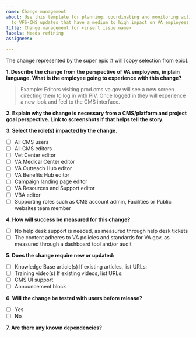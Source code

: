 ```yaml
---
name: Change management
about: Use this template for planning, coordinating and monitoring activities related
  to VFS-CMS updates that have a medium to high impact on VA employees.
title: Change management for <insert issue name>
labels: Needs refining
assignees: 

---
```


The change represented by the super epic # will [copy selection from epic].
 
**1. Describe the change from the perspective of VA employees, in plain language. What is the employee going to experience with this change?**

> Example: Editors visiting prod.cms.va.gov will see a new screen directing them to log in with PIV. Once logged in they will experience a new look and feel to the CMS interface.


**2. Explain why the change is necessary from a CMS/platform and project goal perspective. Link to screenshots if that helps tell the story.**

**3. Select the role(s) impacted by the change.**
- [ ] All CMS users
- [ ] All CMS editors
- [ ] Vet Center editor
- [ ] VA Medical Center editor
- [ ] VA Outreach Hub editor
- [ ] VA Benefits Hub editor
- [ ] Campaign landing page editor
- [ ] VA Resources and Support editor
- [ ] VBA editor
- [ ] Supporting roles such as CMS account admin, Facilities or Public websites team member

**4. How will success be measured for this change?**
- [ ] No help desk support is needed, as measured through help desk tickets
- [ ] The content adheres to VA policies and standards for VA.gov, as measured through a dashboard tool and/or audit

**5. Does the change require new or updated:**
- [ ] Knowledge Base article(s)
If existing articles, list URLs:
- [ ] Training video(s)
If existing videos, list URLs:
- [ ] CMS UI support
- [ ] Announcement block

**6. Will the change be tested with users before release?**
- [ ] Yes
- [ ] No

**7. Are there any known dependencies?**


